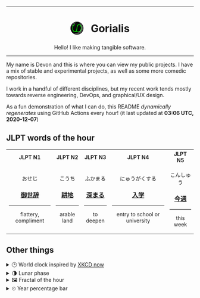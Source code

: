 ***

<h1 align="center">
<sub>
    <img src="readme/resources/avatar.png" height="36">
</sub>
&nbsp;
Gorialis
</h1>
<p align="center">
Hello! I like making tangible software.
</p>

***

My name is Devon and this is where you can view my public projects. I have a mix of stable and experimental projects, as well as some more comedic repositories.

I work in a handful of different disciplines, but my recent work tends mostly towards reverse engineering, DevOps, and graphical/UX design.

As a fun demonstration of what I can do, this README *dynamically regenerates* using GitHub Actions every hour! (it last updated at **03:06 UTC, 2020-12-07**)

<h2>JLPT words of the hour</h2>
<table>
    <tr>
        <th>JLPT N1</th>
        <th>JLPT N2</th>
        <th>JLPT N3</th>
        <th>JLPT N4</th>
        <th>JLPT N5</th>
    </tr>
    <tr>
        <td>
            <p align="center">おせじ</p>
            <h3 align="center"><b><a href="https://jisho.org/search/%E5%BE%A1%E4%B8%96%E8%BE%9E">御世辞</a></b></h3>
            <hr>
            <p align="center">flattery,<wbr> compliment</p>
        </td>
        <td>
            <p align="center">こうち</p>
            <h3 align="center"><b><a href="https://jisho.org/search/%E8%80%95%E5%9C%B0">耕地</a></b></h3>
            <hr>
            <p align="center">arable land</p>
        </td>
        <td>
            <p align="center">ふかまる</p>
            <h3 align="center"><b><a href="https://jisho.org/search/%E6%B7%B1%E3%81%BE%E3%82%8B">深まる</a></b></h3>
            <hr>
            <p align="center">to deepen</p>
        </td>
        <td>
            <p align="center">にゅうがくする</p>
            <h3 align="center"><b><a href="https://jisho.org/search/%E5%85%A5%E5%AD%A6">入学</a></b></h3>
            <hr>
            <p align="center">entry to school or university</p>
        </td>
        <td>
            <p align="center">こんしゅう</p>
            <h3 align="center"><b><a href="https://jisho.org/search/%E4%BB%8A%E9%80%B1">今週</a></b></h3>
            <hr>
            <p align="center">this week</p>
        </td>
    </tr>
</table>

<h2>Other things</h2>
<details>
<summary>🕒  World clock inspired by <a href="https://xkcd.com/now">XKCD now</a></summary>

> <img src="generated/now.png" width="512">

</details>
<details>
<summary>🌗 Lunar phase</summary>

The moon is approximately 76.48% through its phase (Last Quarter).

</details>
<details>
<summary>&#x1f5bc; Fractal of the hour</summary>

> <img src="generated/fractal.png" width="512">

</details>
<details>
<summary>&#x23f2; Year percentage bar</summary>
<pre><code>2020 [██████████████████▁▁] 93.20%</code></pre>
</details>
